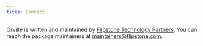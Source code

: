 ```yaml
---
title: Contact
---
```


Orville is written and maintained by [Flipstone Technology
Partners](http://flipstone.com). You can reach the package maintainers at <a
href="mailto:maintainers@flipstone.com">maintainers@flipstone.com</a>.
